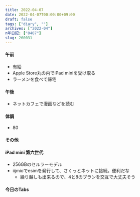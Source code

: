 ```yaml
---
title: 2022-04-07
date: 2022-04-07T00:00:00+09:00
draft: false
tags: ["diary", ""]
archives: ["2022-04"]
n年日記: ["0407"]
slug: 260031
---
```

#### 午前
- 有給
- Apple Store丸の内でiPad miniを受け取る
- ラーメンを食べて帰宅
#### 午後
- ネットカフェで漫画などを読む
#### 体調
- 80
#### その他
#### iPad mini 第六世代
- 256GBのセルラーモデル
- iijmioでesimを発行して、さくっとネットに接続。便利だな
  - 繰り越しも出来るので、4と8のプランを交互で大丈夫そう
#### 今日のTabs